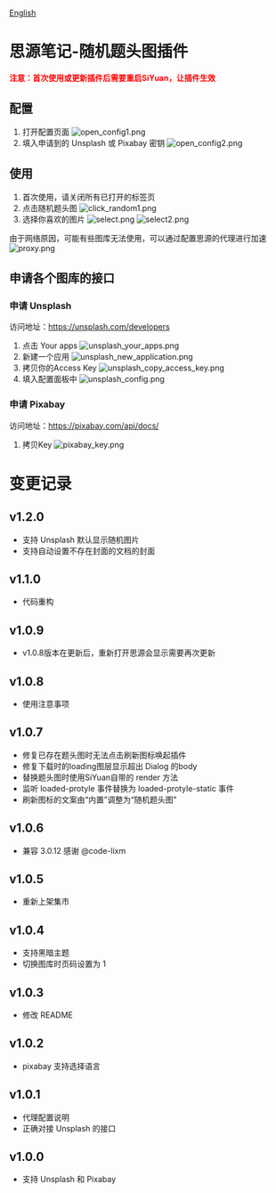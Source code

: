 [English](https://github.com/imcnchl/siyuan-plugin-more-cover/blob/main/README.md)

# 思源笔记-随机题头图插件

<font color="red">**注意：首次使用或更新插件后需要重启SiYuan，让插件生效**</font>

## 配置

1. 打开配置页面 ![open_config1.png](https://s2.loli.net/2023/08/21/NO6gTbWQZPHAuaI.png)
2. 填入申请到的 Unsplash 或 Pixabay 密钥 ![open_config2.png](https://s2.loli.net/2023/08/21/F3sOdBfoxNTMAiQ.png)

## 使用

1. 首次使用，请关闭所有已打开的标签页
2. 点击随机题头图 ![click_random1.png](https://s2.loli.net/2023/08/21/8hmIfbWANBoRyg9.png) 
3. 选择你喜欢的图片 ![select.png](https://s2.loli.net/2023/08/21/tI6GjbNMWq2nmBl.png) ![select2.png](https://s2.loli.net/2023/08/21/YtNMmH5JAKgzyfD.png)

由于网络原因，可能有些图库无法使用，可以通过配置思源的代理进行加速
![proxy.png](https://s2.loli.net/2023/08/21/b4CiLeZzFU7o5PH.png)

## 申请各个图库的接口

### 申请 Unsplash

访问地址：https://unsplash.com/developers

1. 点击 Your apps ![unsplash_your_apps.png](https://s2.loli.net/2023/08/21/IZitYmy2hDk6fxW.png)
2. 新建一个应用 ![unsplash_new_application.png](https://s2.loli.net/2023/08/21/2ZEq6rOUXklPosS.png)
3. 拷贝你的Access Key ![unsplash_copy_access_key.png](https://s2.loli.net/2023/08/21/uLes6DEnQSfIwaq.png)
4. 填入配置面板中 ![unsplash_config.png](https://s2.loli.net/2023/08/21/n6kq5OcuRWwSrI3.png)

### 申请 Pixabay

访问地址：https://pixabay.com/api/docs/

1. 拷贝Key ![pixabay_key.png](https://s2.loli.net/2023/08/21/xdQnz5p2jsMVaH3.png)

# 变更记录

## v1.2.0

* 支持 Unsplash 默认显示随机图片
* 支持自动设置不存在封面的文档的封面

## v1.1.0

* 代码重构

## v1.0.9

* v1.0.8版本在更新后，重新打开思源会显示需要再次更新

## v1.0.8

* 使用注意事项

## v1.0.7

* 修复已存在题头图时无法点击刷新图标唤起插件
* 修复下载时的loading图层显示超出 Dialog 的body
* 替换题头图时使用SiYuan自带的 render 方法
* 监听 loaded-protyle 事件替换为 loaded-protyle-static 事件
* 刷新图标的文案由“内置”调整为“随机题头图”

## v1.0.6

* 兼容 3.0.12 感谢 @code-lixm

## v1.0.5

* 重新上架集市

## v1.0.4

* 支持黑暗主题
* 切换图库时页码设置为 1

## v1.0.3

* 修改 README

## v1.0.2

* pixabay 支持选择语言

## v1.0.1

* 代理配置说明
* 正确对接 Unsplash 的接口

## v1.0.0

* 支持 Unsplash 和 Pixabay







